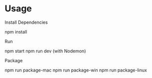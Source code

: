 <h1>Usage</h1>
Install Dependencies

npm install

Run

npm start
npm run dev (with Nodemon)

Package

npm run package-mac
npm run package-win
npm run package-linux
